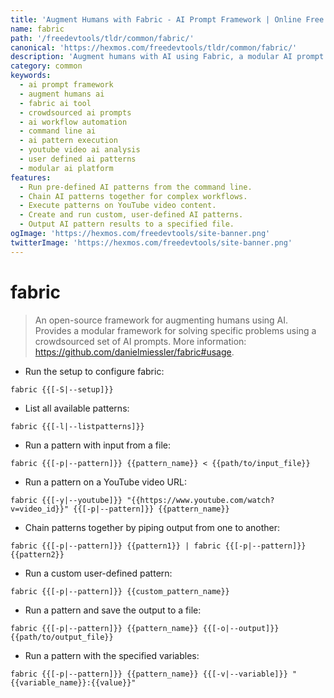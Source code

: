 ```yaml
---
title: 'Augment Humans with Fabric - AI Prompt Framework | Online Free DevTools by Hexmos'
name: fabric
path: '/freedevtools/tldr/common/fabric/'
canonical: 'https://hexmos.com/freedevtools/tldr/common/fabric/'
description: 'Augment humans with AI using Fabric, a modular AI prompt framework. Solve problems using crowdsourced prompts. Free online tool, no registration required.'
category: common
keywords:
  - ai prompt framework
  - augment humans ai
  - fabric ai tool
  - crowdsourced ai prompts
  - ai workflow automation
  - command line ai
  - ai pattern execution
  - youtube video ai analysis
  - user defined ai patterns
  - modular ai platform
features:
  - Run pre-defined AI patterns from the command line.
  - Chain AI patterns together for complex workflows.
  - Execute patterns on YouTube video content.
  - Create and run custom, user-defined AI patterns.
  - Output AI pattern results to a specified file.
ogImage: 'https://hexmos.com/freedevtools/site-banner.png'
twitterImage: 'https://hexmos.com/freedevtools/site-banner.png'
---
```


# fabric

> An open-source framework for augmenting humans using AI.
> Provides a modular framework for solving specific problems using a crowdsourced set of AI prompts.
> More information: <https://github.com/danielmiessler/fabric#usage>.

- Run the setup to configure fabric:

`fabric {{[-S|--setup]}}`

- List all available patterns:

`fabric {{[-l|--listpatterns]}}`

- Run a pattern with input from a file:

`fabric {{[-p|--pattern]}} {{pattern_name}} < {{path/to/input_file}}`

- Run a pattern on a YouTube video URL:

`fabric {{[-y|--youtube]}} "{{https://www.youtube.com/watch?v=video_id}}" {{[-p|--pattern]}} {{pattern_name}}`

- Chain patterns together by piping output from one to another:

`fabric {{[-p|--pattern]}} {{pattern1}} | fabric {{[-p|--pattern]}} {{pattern2}}`

- Run a custom user-defined pattern:

`fabric {{[-p|--pattern]}} {{custom_pattern_name}}`

- Run a pattern and save the output to a file:

`fabric {{[-p|--pattern]}} {{pattern_name}} {{[-o|--output]}} {{path/to/output_file}}`

- Run a pattern with the specified variables:

`fabric {{[-p|--pattern]}} {{pattern_name}} {{[-v|--variable]}} "{{variable_name}}:{{value}}"`
